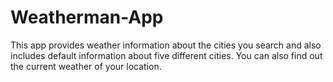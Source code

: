 # Weatherman-App
This app provides weather information about the cities you search and also includes default information about five different cities. You can also find out the current weather of your location.
